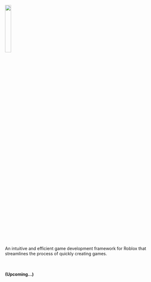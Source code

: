 <img src="https://i.imgur.com/9JLTCfP.png"  width="20%">

An intuitive and efficient game development framework for Roblox that streamlines the process of quickly creating games.

<br>

#### (Upcoming...)